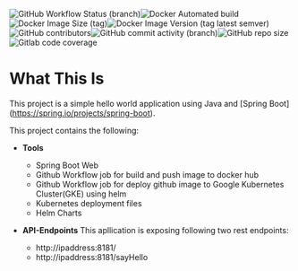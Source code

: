 <img alt="GitHub Workflow Status (branch)" src="https://img.shields.io/github/workflow/status/amsidhmicroservice/spring-boot-hello-world/Gradle_Docker_GKE_Build_And_Deployment/master"><img alt="Docker Automated build" src="https://img.shields.io/docker/automated/amsidhmicroservice/spring-boot-hello-world"><img alt="Docker Image Size (tag)" src="https://img.shields.io/docker/image-size/amsidhmicroservice/spring-boot-hello-world/latest"><img alt="Docker Image Version (tag latest semver)" src="https://img.shields.io/docker/v/amsidhmicroservice/spring-boot-hello-world/latest"><img alt="GitHub contributors" src="https://img.shields.io/github/contributors/amsidhmicroservice/spring-boot-hello-world"><img alt="GitHub commit activity (branch)" src="https://img.shields.io/github/commit-activity/m/amsidhmicroservice/spring-boot-hello-world/master"><img alt="GitHub repo size" src="https://img.shields.io/github/repo-size/amsidhmicroservice/spring-boot-hello-world"><img alt="Gitlab code coverage" src="https://img.shields.io/gitlab/coverage/amsidhmicroservice/spring-boot-hello-world/master">

# What This Is
 This project is a simple hello world application using Java and [Spring Boot] (https://spring.io/projects/spring-boot).

This project contains the following:

- **Tools**
    - Spring Boot Web
    - Github Workflow job for build and push image to docker hub
    - Github Workflow job for deploy github image to Google Kubernetes Cluster(GKE) using helm
    - Kubernetes deployment files
    - Helm Charts

- **API-Endpoints**
    This apllication is exposing following two rest endpoints:
    - http://ipaddress:8181/
    - http://ipaddress:8181/sayHello
